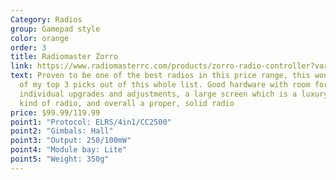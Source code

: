 ```yaml
---
Category: Radios
group: Gamepad style
color: orange
order: 3
title: Radiomaster Zorro
link: https://www.radiomasterrc.com/products/zorro-radio-controller?variant=42171729674471
text: Proven to be one of the best radios in this price range, this would be one
  of my top 3 picks out of this whole list. Good hardware with room for
  individual upgrades and adjustments, a large screen which is a luxury for this
  kind of radio, and overall a proper, solid radio
price: $99.99/119.99
point1: "Protocol: ELRS/4in1/CC2500"
point2: "Gimbals: Hall"
point3: "Output: 250/100mW"
point4: "Module bay: Lite"
point5: "Weight: 350g"
---
```

